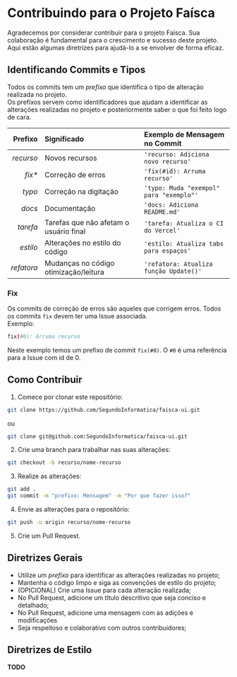 # Contribuindo para o Projeto Faísca

Agradecemos por considerar contribuir para o projeto Faísca. Sua colaboração é fundamental para o crescimento e sucesso deste projeto. Aqui estão algumas diretrizes para ajudá-lo a se envolver de forma eficaz.

## Identificando Commits e Tipos

Todos os commits tem um _prefixo_ que identifica o tipo de alteração realizada no projeto.  
Os prefixos servem como identificadores que ajudam a identificar as alterações realizadas no projeto e posteriormente saber o que foi feito logo de cara.

|    Prefixo | Significado                            | Exemplo de Mensagem no Commit           |
| ---------: | :------------------------------------- | :-------------------------------------- |
|  _recurso_ | Novos recursos                         | `'recurso: Adiciona novo recurso'`      |
|    _fix\*_ | Correção de erros                      | `'fix(#id): Arruma recurso'`            |
|     _typo_ | Correção na digitação                  | `'typo: Muda "exempol" para "exemplo"'` |
|     _docs_ | Documentação                           | `'docs: Adiciona README.md'`            |
|   _tarefa_ | Tarefas que não afetam o usuário final | `'tarefa: Atualiza o CI do Vercel'`     |
|   _estilo_ | Alterações no estilo do código         | `'estilo: Atualiza tabs para espaços'`  |
| _refatora_ | Mudanças no código otimização/leitura  | `'refatora: Atualiza função Update()'`  |

### Fix

Os commits de correção de erros são aqueles que corrigem erros. Todos os commits `fix` devem ter uma Issue associada.  
Exemplo:

```sh
fix(#0): Arruma recurso
```

Neste exemplo temos um prefixo de commit `fix(#0)`. O `#0` é uma referência para a Issue com id de 0.

## Como Contribuir

1. Comece por clonar este repositório:

```sh
git clone https://github.com/SegundoInformatica/faisca-ui.git
```

ou

```sh
git clone git@github.com:SegundoInformatica/faisca-ui.git
```

2. Crie uma branch para trabalhar nas suas alterações:

```sh
git checkout -b recurso/nome-recurso
```

3. Realize as alterações:

```sh
git add .
git commit -m "prefixo: Mensagem" -m "Por que fazer isso?"
```

4. Envie as alterações para o repositório:

```sh
git push -u origin recurso/nome-recurso
```

5. Crie um Pull Request.

## Diretrizes Gerais

- Utilize um _prefixo_ para identificar as alterações realizadas no projeto;
- Mantenha o código limpo e siga as convenções de estilo do projeto;
- (OPICIONAL) Crie uma Issue para cada alteração realizada;
- No Pull Request, adicione um título descritivo que seja conciso e detalhado;
- No Pull Request, adicione uma mensagem com as adições e modificações
- Seja respeitoso e colaborativo com outros contribuidores;

## Diretrizes de Estilo

**TODO**
